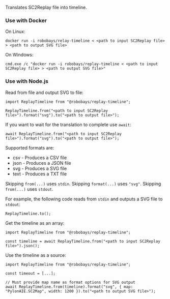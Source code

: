 Translates SC2Replay file into timeline.

### Use with Docker

On Linux:
```
docker run -i robobays/relay-timeline < <path to input SC2Replay file> > <path to output SVG file>
```

On Windows:
```
cmd.exe /c "docker run -i robobays/replay-timeline < <path to input SC2Replay file> > <path to output SVG file>"
```

### Use with Node.js

Read from file and output SVG to file:
```
import ReplayTimeline from "@robobays/replay-timeline";

ReplayTimeline.from("<path to input SC2Replay file>").format("svg").to("<path to output file>");
```

If you want to wait for the translation to complete use `await`:
```
await ReplayTimeline.from("<path to input SC2Replay file>").format("svg").to("<path to output file>");
```

Supported formats are:
* csv - Produces a CSV file
* json - Produces a JSON file
* svg - Produces a SVG file
* text - Produces a TXT file

Skipping `from(...)` uses `stdin`.
Skipping `format(...)` uses `"svg"`.
Skipping `from(...)` uses `stdout`.

For example, the following code reads from `stdin` and outputs a SVG file to `stdout`:
```
ReplayTimeline.to();
```

Get the timeline as an array:
```
import ReplayTimeline from "@robobays/replay-timeline";

const timeline = await ReplayTimeline.from("<path to input SC2Replay file>").json();
```

Use the timeline as a source:
```
import ReplayTimeline from "@robobays/replay-timeline";

const timeout = [...];

// Must provide map name as format options for SVG output
await ReplayTimeline.from(timeline).format("svg", { map: "PylonAIE.SC2Map", width: 1200 }).to("<path to output SVG file>");
```

